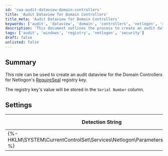 ```yaml
---
id: 'cwa-audit-dataview-domain-controllers'
title: 'Audit Dataview for Domain Controllers'
title_meta: 'Audit Dataview for Domain Controllers'
keywords: ['audit', 'dataview', 'domain', 'controllers', 'netlogon', 'requireseal', 'registry']
description: 'This document outlines the process to create an audit dataview for Domain Controllers focusing on the Netlogon RequireSeal registry key. It provides details on the registry key's storage in the Serial Number column and includes settings for detection strings applicable to Windows operating systems.'
tags: ['audit', 'windows', 'registry', 'netlogon', 'security']
draft: false
unlisted: false
---
```

## Summary

This role can be used to create an audit dataview for the Domain Controllers for Netlogon's [RequireSeal](https://support.microsoft.com/en-us/topic/kb5021130-how-to-manage-the-netlogon-protocol-changes-related-to-cve-2022-38023-46ea3067-3989-4d40-963c-680fd9e8ee25#:~:text=Windows%20domain%20controllers%3A-,RequireSeal,-Registry%20key) registry key.

The registry key's value will be stored in the `Serial Number` column.

## Settings

| Detection String                                      | Comparator | Result | Applicable OS |
|------------------------------------------------------|------------|--------|----------------|
| {%-HKLM\SYSTEM\CurrentControlSet\Services\Netlogon\Parameters:RequireSeal-%} | Exists     |        | Windows        |

